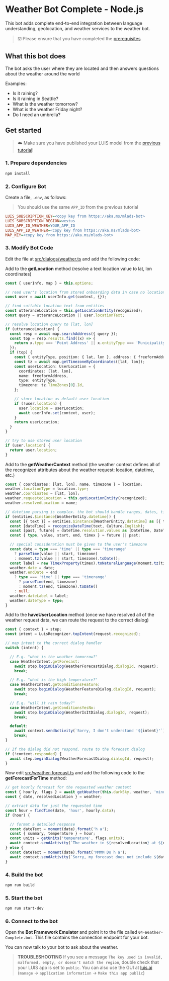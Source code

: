 # Weather Bot Complete - Node.js

This bot adds complete end-to-end integration between language understanding, geolocation, and weather services to the weather bot.

> ☑️ Please ensure that you have completed the [prerequisites](../../README.md#prerequisites)

## What this bot does

The bot asks the user where they are located and then answers questions about the weather around the world

Examples:

- Is it raining?
- Is it raining in Seattle?
- What is the weather tomorrow?
- What is the weather Friday night?
- Do I need an umbrella?

## Get started

> ☁️ Make sure you have published your LUIS model from the [previous tutorial](../02-weather-luis)!

### 1. Prepare dependencies

```bash
npm install
```

### 2. Configure Bot

Create a file, `.env`, as follows:

> You should use the same `APP_ID` from the previous tutorial

```ini
LUIS_SUBSCRIPTION_KEY=<copy key from https://aka.ms/mlads-bot>
LUIS_SUBSCRIPTION_REGION=westus
LUIS_APP_ID_WEATHER=YOUR_APP_ID
LUIS_APP_ID_WEATHER=<copy key from https://aka.ms/mlads-bot>
MAP_KEY=<copy key from https://aka.ms/mlads-bot>
```

### 3. Modify Bot Code

Edit the file at [src/dialogs/weather.ts](./src/dialogs/weather.ts) and add the following code:

Add to the __getLocation__ method (resolve a text location value to lat, lon coordinates)

```typescript
const { userInfo, map } = this.options;

// read user's location from stored onboarding data in case no location information was found in the utterance
const user = await userInfo.get(context, {});

// find suitable location text from entities
const utteranceLocation = this.getLocationEntity(recognized);
const query = utteranceLocation || user.locationText;

// resolve location query to [lat, lon]
if (utteranceLocation) {
  const resp = await map.searchAddress({ query });
  const top = resp.results.find((x) => {
    return x.type === 'Point Address' || x.entityType === 'Municipality' || x.entityType === 'PostalCodeArea';
  });
  if (top) {
    const { entityType, position: { lat, lon }, address: { freeformAddress } } = top;
    const tz = await map.getTimezoneByCoordinates([lat, lon]);
    const userLocation: UserLocation = {
      coordinates: [lat, lon],
      name: freeformAddress,
      type: entityType,
      timezone: tz.TimeZones[0].Id,
    };

    // store location as default user location
    if (!user.location) {
      user.location = userLocation;
      await userInfo.set(context, user);
    }
    return userLocation;
  }
}

// try to use stored user location
if (user.location) {
  return user.location;
}
```

Add to the __getWeatherContext__ method (the weather context defines all of the recognized attributes about the weather request: location, datetime, etc.)

```typescript
const { coordinates: [lat, lon], name, timezone } = location;
weather.locationType = location.type;
weather.coordinates = [lat, lon];
weather.requestedLocation = this.getLocationEntity(recognized);
weather.resolvedLocation = name;

// datetime parsing is complex. the bot should handle ranges, dates, times, past, and future values
if (entities.$instance[WeatherEntity.datetime]) {
  const [{ text }] = entities.$instance[WeatherEntity.datetime] as [{ text: string }];
  const [dateTime] = recognizeDateTime(text, Culture.English);
  const [past, future] = dateTime.resolution.values as [DateTime, DateTime];
  const { type, value, start, end, timex } = future || past;

  // special consideration must be given to the user's timezone
  const date = type === 'time' || type === 'timerange'
    ? parseTime(value || start, timezone)
    : moment.tz(value || start, timezone).toDate();
  const label = new TimexProperty(timex).toNaturalLanguage(moment.tz(timezone).toDate());
  weather.date = date;
  weather.endDate = end
    ? type === 'time' || type === 'timerange'
      ? parseTime(end, timezone)
      : moment.tz(end, timezone).toDate()
    : null;
  weather.dateLabel = label;
  weather.dateType = type;
}
```

Add to the __haveUserLocation__ method (once we have resolved all of the weather request data, we can route the request to the correct dialog)

```typescript
const { context } = step;
const intent = LuisRecognizer.topIntent(request.recognized);

// map intent to the correct dialog handler
switch (intent) {

  // E.g. "what is the weather tomorrow?"
  case WeatherIntent.getForecast:
    await step.beginDialog(WeatherForecastDialog.dialogId, request);
    break;

  // E.g. "what is the high temperature?"
  case WeatherIntent.getConditionsFeature:
    await step.beginDialog(WeatherFeatureDialog.dialogId, request);
    break;

  // E.g. "will it rain today?"
  case WeatherIntent.getConditionsYesNo:
    await step.beginDialog(WeatherIsItDialog.dialogId, request);
    break;

  default:
    await context.sendActivity(`Sorry, I don't understand '${intent}'`);
    break;
}

// If the dialog did not respond, route to the forecast dialog
if (!context.responded) {
  await step.beginDialog(WeatherForecastDialog.dialogId, request);
}
```

Now edit [src/weather-forecast.ts](./src/weather-forecast.ts) and add the following code to the __getForecastForTime__ method:

```typescript
// get hourly forecast for the requested weather context
const { hourly, flags } = await getWeather(this.darkSky, weather, 'minutely', 'daily');
const { date, resolvedLocation } = weather;

// extract data for just the requested time
const hour = findTime(date, 'hour', hourly.data);
if (hour) {

  // format a detailed response
  const dateText = moment(date).format('h a');
  const { summary, temperature } = hour;
  const units = getUnits('temperature', flags.units);
  await context.sendActivity(`The weather in ${resolvedLocation} at ${dateText} will be ${summary} and ${temperature} ${units}`);
} else {
  const dateText = moment(date).format('MMMM Do h a');
  await context.sendActivity(`Sorry, my forecast does not include ${dateText}`);
}
```

### 4. Build the bot

```bash
npm run build
```

### 5. Start the bot

```bash
npm run start-dev
```

### 6. Connect to the bot

Open the __Bot Framework Emulator__ and point it to the file called `04-Weather-Complete.bot`. This file contains the connection endpoint for your bot.

You can now talk to your bot to ask about the weather.

> __TROUBLESHOOTING__ If you see a message `The key used is invalid, malformed, empty, or doesn't match the region`, double check that your LUIS app is set to `public`. You can also use the GUI at [luis.ai](https://luis.ai) (`manage` -> `application information` -> `Make this app public`)